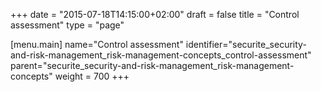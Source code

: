 +++
date = "2015-07-18T14:15:00+02:00"
draft = false
title = "Control assessment"
type = "page"

[menu.main]
name="Control assessment"
identifier="securite_security-and-risk-management_risk-management-concepts_control-assessment"
parent="securite_security-and-risk-management_risk-management-concepts"
weight = 700
+++